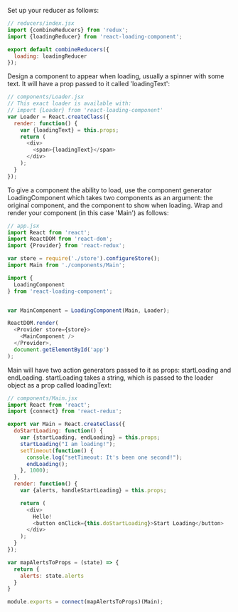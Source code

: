 Set up your reducer as follows:

```javascript
// reducers/index.jsx
import {combineReducers} from 'redux';
import {loadingReducer} from 'react-loading-component';

export default combineReducers({
  loading: loadingReducer
});
```

Design a component to appear when loading, usually a spinner with some text. It will have a prop passed to it called 'loadingText':

```javascript
// components/Loader.jsx
// This exact loader is available with:
// import {Loader} from 'react-loading-component'
var Loader = React.createClass({
  render: function() {
    var {loadingText} = this.props;
    return (
      <div>
        <span>{loadingText}</span>
      </div>
    );
  }
});
```

To give a component the ability to load, use the component generator LoadingComponent which takes two components as an argument: the original component, and the component to show when loading. Wrap and render your component (in this case 'Main') as follows:

```javascript
// app.jsx
import React from 'react';
import ReactDOM from 'react-dom';
import {Provider} from 'react-redux';

var store = require('./store').configureStore();
import Main from './components/Main';

import {
  LoadingComponent
} from 'react-loading-component';


var MainComponent = LoadingComponent(Main, Loader);

ReactDOM.render(
  <Provider store={store}>
    <MainComponent />
  </Provider>,
  document.getElementById('app')
);
```

Main will have two action generators passed to it as props: startLoading and endLoading. startLoading takes a string, which is passed to the loader object as a prop called loadingText:


```javascript
// components/Main.jsx
import React from 'react';
import {connect} from 'react-redux';

export var Main = React.createClass({
  doStartLoading: function() {
    var {startLoading, endLoading} = this.props;
    startLoading("I am loading!");
    setTimeout(function() {
      console.log("setTimeout: It's been one second!");
      endLoading();
    }, 1000);
  },
  render: function() {
    var {alerts, handleStartLoading} = this.props;

    return (
      <div>
        Hello!
        <button onClick={this.doStartLoading}>Start Loading</button>
      </div>
    );
  }
});

var mapAlertsToProps = (state) => {
  return {
    alerts: state.alerts
  }
}

module.exports = connect(mapAlertsToProps)(Main);
```
